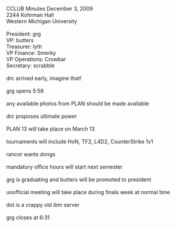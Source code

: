 CCLUB Minutes December 3, 2009<br />
2244 Kohrman Hall<br />
Western Michigan University<br />
<br />
President: grg<br />
VP: butters<br />
Treasurer: lyth<br />
VP Finance: Smerky<br />
VP Operations: Crowbar<br />
Secretary: scrabble<br />
<br />
drc arrived early, imagine that!<br />
<br />
grg opens 5:58<br />
<br />
any available photos from PLAN should be made available <br />
<br />
drc proposes ultimate power<br />
<br />
PLAN 13 will take place on March 13<br />
<br />
tournaments will include HoN, TF2, L4D2, CounterStrike 1v1<br />
<br />
rancor wants dongs<br />
<br />
mandatory office hours will start next semester<br />
<br />
grg is graduating and butters will be promoted to president<br />
<br />
unofficial meeting will take place during finals week at normal time<br />
<br />
dot is a crappy old ibm server<br />
<br />
grg closes at 6:31<br />
